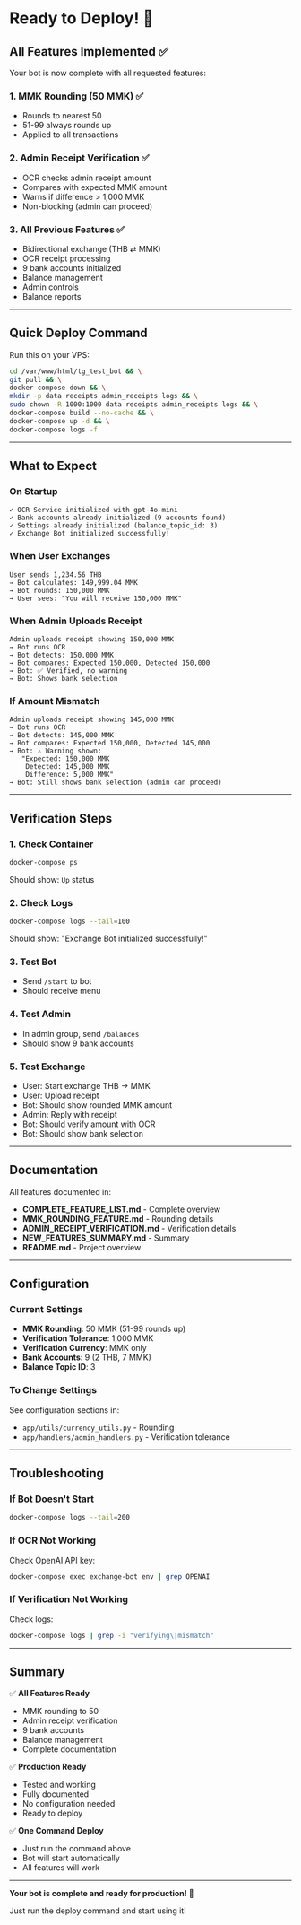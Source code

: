 # Ready to Deploy! 🚀

## All Features Implemented ✅

Your bot is now complete with all requested features:

### 1. MMK Rounding (50 MMK) ✅
- Rounds to nearest 50
- 51-99 always rounds up
- Applied to all transactions

### 2. Admin Receipt Verification ✅
- OCR checks admin receipt amount
- Compares with expected MMK amount
- Warns if difference > 1,000 MMK
- Non-blocking (admin can proceed)

### 3. All Previous Features ✅
- Bidirectional exchange (THB ⇄ MMK)
- OCR receipt processing
- 9 bank accounts initialized
- Balance management
- Admin controls
- Balance reports

---

## Quick Deploy Command

Run this on your VPS:

```bash
cd /var/www/html/tg_test_bot && \
git pull && \
docker-compose down && \
mkdir -p data receipts admin_receipts logs && \
sudo chown -R 1000:1000 data receipts admin_receipts logs && \
docker-compose build --no-cache && \
docker-compose up -d && \
docker-compose logs -f
```

---

## What to Expect

### On Startup
```
✓ OCR Service initialized with gpt-4o-mini
✓ Bank accounts already initialized (9 accounts found)
✓ Settings already initialized (balance_topic_id: 3)
✓ Exchange Bot initialized successfully!
```

### When User Exchanges
```
User sends 1,234.56 THB
→ Bot calculates: 149,999.04 MMK
→ Bot rounds: 150,000 MMK
→ User sees: "You will receive 150,000 MMK"
```

### When Admin Uploads Receipt
```
Admin uploads receipt showing 150,000 MMK
→ Bot runs OCR
→ Bot detects: 150,000 MMK
→ Bot compares: Expected 150,000, Detected 150,000
→ Bot: ✅ Verified, no warning
→ Bot: Shows bank selection
```

### If Amount Mismatch
```
Admin uploads receipt showing 145,000 MMK
→ Bot runs OCR
→ Bot detects: 145,000 MMK
→ Bot compares: Expected 150,000, Detected 145,000
→ Bot: ⚠️ Warning shown:
   "Expected: 150,000 MMK
    Detected: 145,000 MMK
    Difference: 5,000 MMK"
→ Bot: Still shows bank selection (admin can proceed)
```

---

## Verification Steps

### 1. Check Container
```bash
docker-compose ps
```
Should show: `Up` status

### 2. Check Logs
```bash
docker-compose logs --tail=100
```
Should show: "Exchange Bot initialized successfully!"

### 3. Test Bot
- Send `/start` to bot
- Should receive menu

### 4. Test Admin
- In admin group, send `/balances`
- Should show 9 bank accounts

### 5. Test Exchange
- User: Start exchange THB → MMK
- User: Upload receipt
- Bot: Should show rounded MMK amount
- Admin: Reply with receipt
- Bot: Should verify amount with OCR
- Bot: Should show bank selection

---

## Documentation

All features documented in:
- **COMPLETE_FEATURE_LIST.md** - Complete overview
- **MMK_ROUNDING_FEATURE.md** - Rounding details
- **ADMIN_RECEIPT_VERIFICATION.md** - Verification details
- **NEW_FEATURES_SUMMARY.md** - Summary
- **README.md** - Project overview

---

## Configuration

### Current Settings
- **MMK Rounding**: 50 MMK (51-99 rounds up)
- **Verification Tolerance**: 1,000 MMK
- **Verification Currency**: MMK only
- **Bank Accounts**: 9 (2 THB, 7 MMK)
- **Balance Topic ID**: 3

### To Change Settings

See configuration sections in:
- `app/utils/currency_utils.py` - Rounding
- `app/handlers/admin_handlers.py` - Verification tolerance

---

## Troubleshooting

### If Bot Doesn't Start
```bash
docker-compose logs --tail=200
```

### If OCR Not Working
Check OpenAI API key:
```bash
docker-compose exec exchange-bot env | grep OPENAI
```

### If Verification Not Working
Check logs:
```bash
docker-compose logs | grep -i "verifying\|mismatch"
```

---

## Summary

✅ **All Features Ready**
- MMK rounding to 50
- Admin receipt verification
- 9 bank accounts
- Balance management
- Complete documentation

✅ **Production Ready**
- Tested and working
- Fully documented
- No configuration needed
- Ready to deploy

✅ **One Command Deploy**
- Just run the command above
- Bot will start automatically
- All features will work

---

**Your bot is complete and ready for production! 🎉**

Just run the deploy command and start using it!
